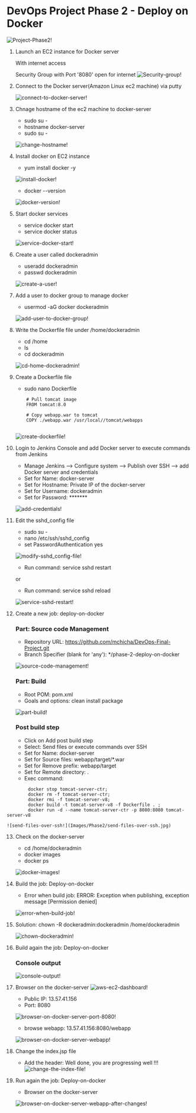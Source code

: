# DevOps Project Phase 2 - Deploy on Docker

  ![Project-Phase2!](Images/Phase2/project-phase-2.jpg)

1. Launch an EC2 instance for Docker server
   
   With internet access

   Security Group with Port '8080' open for internet
   ![Security-group!](Images/Phase2/docker-server-security-group.jpg)

2. Connect to the Docker server(Amazon Linux ec2 machine) via putty

    ![connect-to-docker-server!](Images/Phase2/connect-to-docker-server.jpg)

3. Chnage hostname of the ec2 machine to docker-server
    - sudo su -
    - hostname docker-server
    - sudo su -

    ![change-hostname!](Images/Phase2/change-hostname.jpg)
    
4. Install docker on EC2 instance
    - yum install docker -y

    ![install-docker!](Images/Phase2/install-docker.jpg)

    - docker --version

    ![docker-version!](Images/Phase2/docker-version.jpg)

5. Start docker services
    - service docker start
    - service docker status

    ![service-docker-start!](Images/Phase2/service-docker-start.jpg)

6. Create a user called dockeradmin
    - useradd dockeradmin
    - passwd dockeradmin

    ![create-a-user!](Images/Phase2/create-a-user.jpg)

7. Add a user to docker group to manage docker
    - usermod -aG docker dockeradmin

    ![add-user-to-docker-group!](Images/Phase2/add-user-to-docker-group.jpg)

8. Write the Dockerfile file under /home/dockeradmin
    - cd /home
    - ls
    - cd dockeradmin


    ![cd-home-dockeradmin!](Images/Phase2/cd-home-dockeradmin.jpg)

9. Create a Dockerfile file
    - sudo nano Dockerfile
    ```
        # Pull tomcat image
        FROM tomcat:8.0

        # Copy webapp.war to tomcat
        COPY ./webapp.war /usr/local//tomcat/webapps
        
    ```
    ![create-dockerfile!](Images/Phase2/create-dockerfile.jpg)

10. Login to Jenkins Console and add Docker server to execute commands from Jenkins
    - Manage Jenkins --> Configure system --> Publish over SSH --> add Docker server and credentials
    - Set for Name: docker-server
    - Set for Hostname: Private IP of the docker-server
    - Set for Username: dockeradmin
    - Set for Password: *******

    ![add-credentials!](Images/Phase2/add-credentials.jpg)

11. Edit the sshd_config file
    - sudo su -
    - nano /etc/ssh/sshd_config
    - set PasswordAuthentication yes

    ![modify-sshd_config-file!](Images/Phase2/modify-sshd_config-file.jpg)

    - Run command: service sshd restart
    
    or 

    - Run command: service sshd reload

    ![service-sshd-restart!](Images/Phase2/service-sshd-restart.jpg)

12. Create a new job: deploy-on-docker
    ### Part: Source code Management
    - Repository URL: https://github.com/mchicha/DevOps-Final-Project.git
    - Branch Specifier (blank for 'any'): */phase-2-deploy-on-docker

    ![source-code-management!](Images/Phase2/source-code-management.jpg)

    ### Part: Build
    - Root POM: pom.xml
    - Goals and options: clean install package

    ![part-build!](Images/Phase2/part-build.jpg)

    ### Post build step
    - Click on Add post build step
    - Select: Send files or execute commands over SSH
    - Set for Name: docker-server
    - Set for Source files: webapp/target/*.war
    - Set for Remove prefix: webapp/target
    - Set for Remote directory: .
    - Exec command: 
```
        docker stop tomcat-server-ctr;
        docker rm -f tomcat-server-ctr;
        docker rmi -f tomcat-server-v8;
        docker build -t tomcat-server-v8 -f Dockerfile . ;
        docker run -d --name tomcat-server-ctr -p 8080:8080 tomcat-server-v8

```
    ![send-files-over-ssh!](Images/Phase2/send-files-over-ssh.jpg)

13. Check on the docker-server
    - cd /home/dockeradmin
    - docker images
    - docker ps

    ![docker-images!](Images/Phase2/docker-images.jpg)

14. Build the job: Deploy-on-docker
    - Error when build job: ERROR: Exception when publishing, exception message [Permission denied]

    ![error-when-build-job!](Images/Phase2/error-when-build-job.jpg)

15. Solution: chown -R dockeradmin:dockeradmin /home/dockeradmin

    ![chown-dockeradmin!](Images/Phase2/chown-dockeradmin.jpg)

16. Build again the job: Deploy-on-docker
    ### Console output

    ![console-output!](Images/Phase2/console-output.jpg)

17. Browser on the docker-server
    ![aws-ec2-dashboard!](Images/Phase2/aws-ec2-dashboard.jpg)

    - Public IP: 13.57.41.156
    - Port: 8080

    ![browser-on-docker-server-port-8080!](Images/Phase2/browser-on-docker-server-port-8080.jpg)

    - browse webapp: 13.57.41.156:8080/webapp

    ![browser-on-docker-server-webapp!](Images/Phase2/browser-on-docker-server-webapp.jpg)

18. Change the index.jsp file
    - Add the header: Well done, you are progressing well !!!
    ![change-the-index-file!](Images/Phase2/change-the-index-file.jpg)


19. Run again the job: Deploy-on-docker
    - Browser on the docker-server

    ![browser-on-docker-server-webapp-after-changes!](Images/Phase2/browser-on-docker-server-webapp-after-changes.jpg)